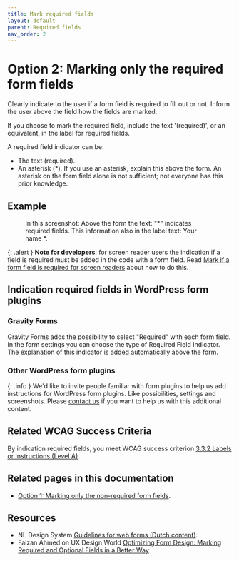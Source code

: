 ```yaml
---
title: Mark required fields
layout: default
parent: Required fields
nav_order: 2
---
```


# Option 2: Marking only the required form fields

Clearly indicate to the user if a form field is required to fill out or not. Inform the user above the field how the fields are marked. 

If you choose to mark the required field, include  the text '(required)', or an equivalent, in the label for required fields.

A required field indicator can be:
- The text (required).
- An asterisk (\*). If you use an asterisk, explain this above the form. An asterisk on the form field alone is not sufficient; not everyone has this prior knowledge.

## Example

<figure>
    <img src="{{site.baseurl}}/assets/images/mark-required-form-fields.png" alt="">
    <figcaption>
    In this screenshot: Above the form the text: "*" indicates required fields.
    This information also in the label text: Your name *.
    </figcaption>
</figure>


{: .alert }
**Note for developers**: for screen reader users the indication if a field is required must be added in the code with a form field. Read [Mark if a form field is required for screen readers]({{site.baseurl}}/docs/topics/forms/required/required-screen-readers/) about how to do this.

## Indication required fields in WordPress form plugins

### Gravity Forms

Gravity Forms adds the possibility to select "Required" with each form field. In the form settings you can choose the type of Required Field Indicator. The explanation of this indicator is added automatically above the form.

### Other WordPress form plugins

{: .info }
We'd like to invite people familiar with form plugins to help us add instructions for WordPress form plugins. Like possibilities, settings and screenshots.
Please [contact us]({{site.baseurl}}/docs/contact/) if you want to help us with this additional content.

## Related WCAG Success Criteria

By indication required fields, you meet WCAG success criterion [3.3.2 Labels or Instructions (Level A)](https://www.w3.org/WAI/WCAG22/quickref/#labels-or-instructions).

## Related pages in this documentation

-  [Option 1: Marking only the non-required form fields]({{site.baseurl}}/docs/topics/forms/required/mark-non-required-fields/).

## Resources

- NL Design System [Guidelines for web forms (Dutch content)](https://nldesignsystem.nl/richtlijnen/formulieren/).
- Faizan Ahmed on UX Design World [Optimizing Form Design: Marking Required and Optional Fields in a Better Way](https://uxdworld.com/form-design-required-and-optional-fields/)
